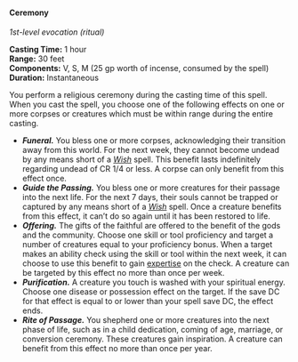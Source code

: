 #### Ceremony
<!-- markdownlint-disable link-image-reference-definitions -->
[_metadata_:spell_name]:- "Ceremony"
[_metadata_:spell_level]:- "1"
[_metadata_:spell_school]:- "evocation"
[_metadata_:ritual]:- "true"
[_metadata_:casting_time_amount]:- "1"
[_metadata_:casting_time_unit]:- "hour"
[_metadata_:range]:- "30 feet"
[_metadata_:target]:- "One or more corpses or creatures"
[_metadata_:components_verbal]:- "true"
[_metadata_:components_somatic]:- "true"
[_metadata_:components_material]:- "true"
[_metadata_:components_material_description]:- "25 gp worth of incense, consumed by the spell"
[_metadata_:components_material_cost]:- "25 gp"
[_metadata_:duration]:- "Instantaneous"
[_metadata_:concentration]:- "false"
[_metadata_:compared_to_wotc_srd_5.1]:- "added"
[_metadata_:compared_to_a5e_srd]:- "mechanics_same_wording_different"
<!-- markdownlint-disable-next-line no-emphasis-as-heading -->
_1st-level evocation (ritual)_

**Casting Time:** 1 hour \
**Range:** 30 feet \
**Components:** V, S, M (25 gp worth of incense, consumed by the spell) \
**Duration:** Instantaneous

You perform a religious ceremony during the casting time of this spell.
When you cast the spell, you choose one of the following effects on one or more corpses or creatures which must be within range during the entire casting.

- **_Funeral._**
  You bless one or more corpses, acknowledging their transition away from this world.
  For the next week, they cannot become undead by any means short of a _[<span class="spell">Wish</span>](#Wish_wish)_ spell.
  This benefit lasts indefinitely regarding undead of CR 1/4 or less.
  A corpse can only benefit from this effect once.
- **_Guide the Passing._**
  You bless one or more creatures for their passage into the next life.
  For the next 7 days, their souls cannot be trapped or captured by any means short of a _[<span class="spell">Wish</span>](#Wish_wish)_ spell.
  Once a creature benefits from this effect, it can’t do so again until it has been restored to life.
- **_Offering._**
  The gifts of the faithful are offered to the benefit of the gods and the community.
  Choose one skill or tool proficiency and target a number of creatures equal to your proficiency bonus.
  When a target makes an ability check using the skill or tool within the next week, it can choose to use this benefit to gain [expertise](#Proficiency_Bonus_expertise) on the check.
  A creature can be targeted by this effect no more than once per week.
- **_Purification._**
  A creature you touch is washed with your spiritual energy.
  Choose one disease or possession effect on the target.
  If the save DC for that effect is equal to or lower than your spell save DC, the effect ends.
- **_Rite of Passage._**
  You shepherd one or more creatures into the next phase of life, such as in a child dedication, coming of age, marriage, or conversion ceremony.
  These creatures gain inspiration.
  A creature can benefit from this effect no more than once per year.
